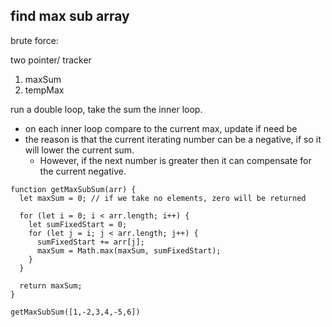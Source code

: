 ## find max sub array

brute force:

two pointer/ tracker

1. maxSum
2. tempMax

run a double loop, take the sum the inner loop.

- on each inner loop compare to the current max, update if need be
- the reason is that the current iterating number can be a negative, if so it will lower the current sum.
  - However, if the next number is greater then it can compensate for the current negative.

```
function getMaxSubSum(arr) {
  let maxSum = 0; // if we take no elements, zero will be returned

  for (let i = 0; i < arr.length; i++) {
    let sumFixedStart = 0;
    for (let j = i; j < arr.length; j++) {
      sumFixedStart += arr[j];
      maxSum = Math.max(maxSum, sumFixedStart);
    }
  }

  return maxSum;
}

getMaxSubSum([1,-2,3,4,-5,6])
```

``` 

```
